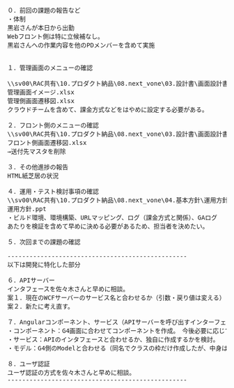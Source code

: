 <pre>
０．前回の課題の報告など
・体制
黒岩さんが本日から出勤
Webフロント側は特に立候補なし。
黒岩さんへの作業内容を他のPDメンバーを含めて実施<br>

１．管理画面のメニューの確認<br>
\\sv00\RAC共有\10.プロダクト納品\08.next_vone\03.設計書\画面設計書
管理画面イメージ.xlsx
管理側画面遷移図.xlsx
クラウドチームを含めて、課金方式などをはやめに設定する必要がある。

２．フロント側のメニューの確認
\\sv00\RAC共有\10.プロダクト納品\08.next_vone\03.設計書\画面設計書
フロント側画面遷移図.xlsx
→送付先マスタを削除

３．その他進捗の報告
HTML紙芝居の状況

４．運用・テスト検討事項の確認
\\sv00\RAC共有\10.プロダクト納品\08.next_vone\04.基本方針\運用方針
運用方針.ppt
・ビルド環境、環境構築、URLマッピング、ログ（課金方式と関係）、GAログ
あたりを検証を含めて早めに決める必要があるため、担当者を決めたい。

５．次回までの課題の確認

-------------------------------------------------
以下は開発に特化した部分

６．APIサーバー
インタフェースを佐々木さんと早めに相談。
案１．現在のWCFサーバーのサービス名と合わせるか（引数・戻り値は変える）
案２．新たに考え直す。

７．Angularコンポーネント、サービス（APIサーバーを呼び出すインターフェース）、モデル
・コンポーネント：G4画面に合わせてコンポーネントを作成。　今後必要に応じて配下のコンポーネントを作成。
・サービス：APIのインタフェースと合わせるか、独自に作成するかを検討。
・モデル：G4側のModelと合わせる（同名でクラスの枠だけ作成したが、中身は未作成。）

８．ユーザ認証
ユーザ認証の方式を佐々木さんと早めに相談。
-------------------------------------------------

</pre>
